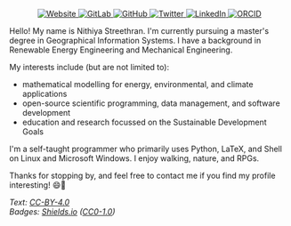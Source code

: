 <p align="center">

  <a href="https://nithiya.gitlab.io">
    <img src="https://img.shields.io/badge/Website-white?style=for-the-badge&labelColor=white" alt="Website">
  </a>

  <a href="https://gitlab.com/nithiya">
    <img src="https://img.shields.io/badge/GitLab-white?style=for-the-badge&logo=gitlab" alt="GitLab">
  </a>

  <a href="https://github.com/nmstreethran">
    <img src="https://img.shields.io/badge/GitHub-white?style=for-the-badge&logo=github&logoColor=black" alt="GitHub">
  </a>

  <a href="https://twitter.com/nmstreethran">
    <img src="https://img.shields.io/badge/Twitter-white?style=for-the-badge&logo=twitter" alt="Twitter">
  </a>

  <a href="https://www.linkedin.com/in/nmstreethran/">
    <img src="https://img.shields.io/badge/LinkedIn-white?style=for-the-badge&logo=linkedin&logoColor=blue" alt="LinkedIn">
  </a>

  <a href="https://orcid.org/0000-0003-0575-5798">
    <img src="https://img.shields.io/badge/ORCID-white?style=for-the-badge&logo=orcid" alt="ORCID">
  </a>

</p>

Hello! My name is Nithiya Streethran. I'm currently pursuing a master's degree in Geographical Information Systems. I have a background in Renewable Energy Engineering and Mechanical Engineering.

My interests include (but are not limited to):

- mathematical modelling for energy, environmental, and climate applications
- open-source scientific programming, data management, and software development
- education and research focussed on the Sustainable Development Goals

I'm a self-taught programmer who primarily uses Python, LaTeX, and Shell on Linux and Microsoft Windows. I enjoy walking, nature, and RPGs.

Thanks for stopping by, and feel free to contact me if you find my profile interesting! 😄💚

*Text: [CC-BY-4.0](https://creativecommons.org/licenses/by/4.0/)* \
*Badges: [Shields.io](https://shields.io/) ([CC0-1.0](https://creativecommons.org/publicdomain/zero/1.0/))*
